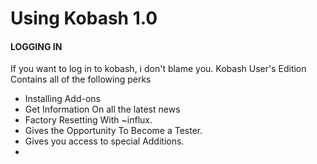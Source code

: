 # Using Kobash 1.0

#### LOGGING IN

If you want to log in to kobash, i don't blame you. Kobash User's Edition Contains all of the following perks

- Installing Add-ons
- Get Information On all the latest news
- Factory Resetting With ~influx.
- Gives the Opportunity To Become a Tester.
- Gives you access to special Additions.
- 